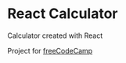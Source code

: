 # React Calculator

Calculator created with React

Project for [freeCodeCamp](https://freecodecamp.com)
